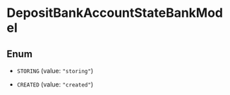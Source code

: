 

# DepositBankAccountStateBankModel

## Enum


* `STORING` (value: `"storing"`)

* `CREATED` (value: `"created"`)



